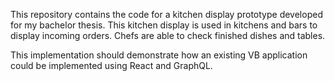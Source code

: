This repository contains the code for a kitchen display prototype developed for my bachelor thesis.
This kitchen display is used in kitchens and bars to display incoming orders.
Chefs are able to check finished dishes and tables.

This implementation should demonstrate how an existing VB application could be implemented using 
React and GraphQL.
